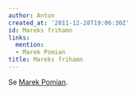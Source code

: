 ```yaml
---
author: Anton
created_at: '2011-12-28T19:06:30Z'
id: Mareks frihamn
links:
  mention:
  - Marek Pomian
title: Mareks frihamn
---
```


Se [Marek Pomian].

  [Marek Pomian]: Marek_Pomian
